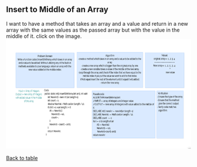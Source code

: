 ## Insert to Middle of an Array
 I want to have a method that takes an array and a value and return in a new array with the same values as the passed array but with the value in the middle of it.
click on the image.
<img src= "./inserShiftArray.png" height="300" width="1000" alt="">

  [Back to table](https://github.com/Marahmusleh/data-structures-and-algorithms/blob/main/java/README.md)
